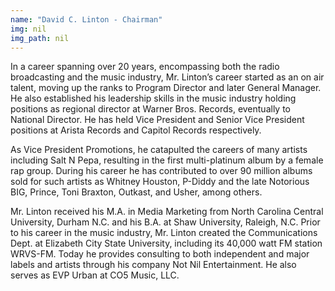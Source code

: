 ```yaml
---
name: "David C. Linton - Chairman"
img: nil
img_path: nil
---
```


In a career spanning over 20 years, encompassing both the radio broadcasting and the music
industry, Mr. Linton’s career started as an on air talent, moving up the ranks to Program Director
and later General Manager. He also established his leadership skills in the music industry holding
positions as regional director at Warner Bros. Records, eventually to National Director. He has
held Vice President and Senior Vice President positions at Arista Records and Capitol Records
respectively.

As Vice President Promotions, he catapulted the careers of many artists including Salt N Pepa,
resulting in the first multi-platinum album by a female rap group. During his career he has
contributed to over 90 million albums sold for such artists as Whitney Houston, P-Diddy and the
late Notorious BIG, Prince, Toni Braxton, Outkast, and Usher, among others.

Mr. Linton received his M.A. in Media Marketing from North Carolina Central University, Durham
N.C. and his B.A. at Shaw University, Raleigh, N.C. Prior to his career in the music industry, Mr.
Linton created the Communications Dept. at Elizabeth City State University, including its 40,000
watt FM station WRVS-FM. Today he provides consulting to both independent and major labels
and artists through his company Not Nil Entertainment. He also serves as EVP Urban at CO5
Music, LLC.
